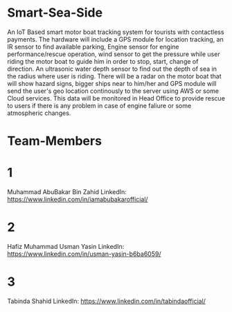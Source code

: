 # Smart-Sea-Side
An IoT Based smart motor boat tracking system for tourists with contactless payments. The hardware will include a GPS module  for location tracking, an IR sensor to find available parking, Engine sensor for engine performance/rescue operation, wind sensor to get the pressure while user riding the motor boat to guide him in order to stop, start, change of direction. An ultrasonic water depth sensor to find out the depth of sea in the radius where user is riding. There will be a radar on the motor boat that will show hazard signs, bigger ships near to him/her and GPS module will send the user's geo location continously to the server using AWS or some Cloud services. This data will be monitored in Head Office to provide rescue to users if there is any problem in case of engine faliure or some atmospheric changes.
# Team-Members
# 1
Muhammad AbuBakar Bin Zahid           LinkedIn: https://www.linkedin.com/in/iamabubakarofficial/
# 2
Hafiz Muhammad Usman Yasin            LinkedIn: https://www.linkedin.com/in/usman-yasin-b6ba6059/
# 3
Tabinda Shahid                        LinkedIn: https://www.linkedin.com/in/tabindaofficial/
